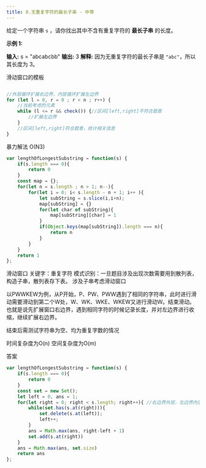```yaml
---
title: 8.无重复字符的最长子串 - 中等
---
```

给定一个字符串 `s` ，请你找出其中不含有重复字符的 **最长子串** 的长度。

**示例 1:**

**输入:** s = "abcabcbb"
**输出:** 3 
**解释:** 因为无重复字符的最长子串是 `"abc"`，所以其长度为 3。


滑动窗口的模板
```js

//外层循环扩展右边界，内层循环扩展左边界
for (let l = 0, r = 0 ; r < n ; r++) {
	//当前考虑的元素
	while (l <= r && check()) {//区间[left,right]不符合题意
        //扩展左边界
    }
    //区间[left,right]符合题意，统计相关信息
}
```


暴力解法 O(N3)
```js
var lengthOfLongestSubstring = function(s) {
    if(s.length === 0){
        return 0
    }
    const map = {};
    for(let n = s.length ; n > 1; n--){
        for(let i = 0; i< s.length - n + 1; i++ ){
            let subString = s.slice(i,i+n);
            map[subString] = {}
            for(let char of subString){
                map[subString][char] = 1
            }
            if(Object.keys(map[subString]).length === n){
                return n
            }
        }
    }
    return 1
};
```

滑动窗口
关键字：重复字符
模式识别：一旦题目涉及出现次数需要用到散列表，构造子串，散列表存下表。
涉及子串考虑滑动窗口

以PWWKEW为例，从P开始，P、PW、PWW遇到了相同的字符串，此时进行滑动需要滑动到第二个W处，W、WK、WKE、WKEW又进行滑动W。结束滑动。
也就是说先扩展窗口右边界，遇到相同字符的时候记录长度，并对左边界进行收缩，继续扩展右边界。

结束后需测试字符串为空、均为重复字数的情况

时间复杂度为O(n)
空间复杂度为O(m)

答案
```js
var lengthOfLongestSubstring = function(s) {
    if(s.length === 0){
        return 0
    }
    const set = new Set();
    let left = 0, ans = 1;
    for(let right = 0; right < s.length; right++){ //右边界外层，左边界内层，因为右边界固定+1，而左边界不一定
        while(set.has(s.at(right))){
            set.delete(s.at(left));
            left++;
        }
        ans = Math.max(ans, right-left + 1)
        set.add(s.at(right))
    }
    ans = Math.max(ans, set.size)
    return ans
};
```